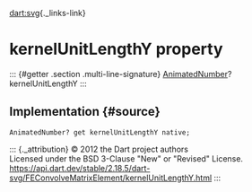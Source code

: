 [dart:svg](../../dart-svg/dart-svg-library){._links-link}

kernelUnitLengthY property
==========================

::: {#getter .section .multi-line-signature}
[AnimatedNumber](../animatednumber-class)? kernelUnitLengthY
:::

Implementation {#source}
--------------

``` {.language-dart data-language="dart"}
AnimatedNumber? get kernelUnitLengthY native;
```

::: {._attribution}
© 2012 the Dart project authors\
Licensed under the BSD 3-Clause \"New\" or \"Revised\" License.\
<https://api.dart.dev/stable/2.18.5/dart-svg/FEConvolveMatrixElement/kernelUnitLengthY.html>
:::
